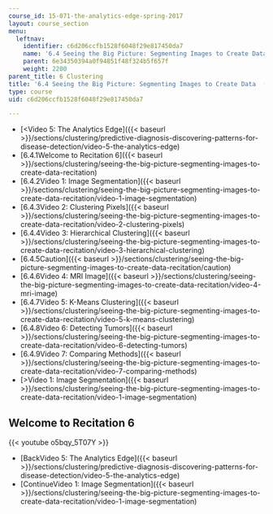 ```yaml
---
course_id: 15-071-the-analytics-edge-spring-2017
layout: course_section
menu:
  leftnav:
    identifier: c6d206ccfb1528f6048f29e817450da7
    name: '6.4 Seeing the Big Picture: Segmenting Images to Create Data  (Recitation)'
    parent: 6e34350394a0f94851f48f324b5f657f
    weight: 2200
parent_title: 6 Clustering
title: '6.4 Seeing the Big Picture: Segmenting Images to Create Data  (Recitation)'
type: course
uid: c6d206ccfb1528f6048f29e817450da7

---
```


*   [<Video 5: The Analytics Edge]({{< baseurl >}}/sections/clustering/predictive-diagnosis-discovering-patterns-for-disease-detection/video-5-the-analytics-edge)
*   [6.4.1Welcome to Recitation 6]({{< baseurl >}}/sections/clustering/seeing-the-big-picture-segmenting-images-to-create-data-recitation)
*   [6.4.2Video 1: Image Segmentation]({{< baseurl >}}/sections/clustering/seeing-the-big-picture-segmenting-images-to-create-data-recitation/video-1-image-segmentation)
*   [6.4.3Video 2: Clustering Pixels]({{< baseurl >}}/sections/clustering/seeing-the-big-picture-segmenting-images-to-create-data-recitation/video-2-clustering-pixels)
*   [6.4.4Video 3: Hierarchical Clustering]({{< baseurl >}}/sections/clustering/seeing-the-big-picture-segmenting-images-to-create-data-recitation/video-3-hierarchical-clustering)
*   [6.4.5Caution]({{< baseurl >}}/sections/clustering/seeing-the-big-picture-segmenting-images-to-create-data-recitation/caution)
*   [6.4.6Video 4: MRI Image]({{< baseurl >}}/sections/clustering/seeing-the-big-picture-segmenting-images-to-create-data-recitation/video-4-mri-image)
*   [6.4.7Video 5: K-Means Clustering]({{< baseurl >}}/sections/clustering/seeing-the-big-picture-segmenting-images-to-create-data-recitation/video-5-k-means-clustering)
*   [6.4.8Video 6: Detecting Tumors]({{< baseurl >}}/sections/clustering/seeing-the-big-picture-segmenting-images-to-create-data-recitation/video-6-detecting-tumors)
*   [6.4.9Video 7: Comparing Methods]({{< baseurl >}}/sections/clustering/seeing-the-big-picture-segmenting-images-to-create-data-recitation/video-7-comparing-methods)
*   [\>Video 1: Image Segmentation]({{< baseurl >}}/sections/clustering/seeing-the-big-picture-segmenting-images-to-create-data-recitation/video-1-image-segmentation)

Welcome to Recitation 6
-----------------------

{{< youtube o5bqy_5T07Y >}}

*   [BackVideo 5: The Analytics Edge]({{< baseurl >}}/sections/clustering/predictive-diagnosis-discovering-patterns-for-disease-detection/video-5-the-analytics-edge)
*   [ContinueVideo 1: Image Segmentation]({{< baseurl >}}/sections/clustering/seeing-the-big-picture-segmenting-images-to-create-data-recitation/video-1-image-segmentation)